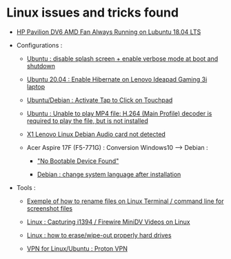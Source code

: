 # Linux issues and tricks found

- [HP Pavilion DV6 AMD Fan Always Running on Lubuntu 18.04 LTS](20200223_1632_HP_Pavilion_DV6_AMD_Fan_Always_Running_Ubuntu18_04.md)

- Configurations :

  - [Ubuntu : disable splash screen + enable verbose mode at boot and shutdown](20211116_2117_Ubuntu_disableSplashScreenBootAndShutdown.md)

  - [Ubuntu 20.04 : Enable Hibernate on Lenovo Ideapad Gaming 3i laptop](20211116_1650_Ubuntu20_04_EnableHibernateLenovoIdeapad3iGaminglaptop.md)

  - [Ubuntu/Debian : Activate Tap to Click on Touchpad](20211128_1035_ActivateTapToClickOnTouchpad.md)

  - [Ubuntu : Unable to play MP4 file: H.264 (Main Profile) decoder is required to play the file, but is not installed](20211128_1635_UnableToPlayMP4FileInUbuntuH264MainProfileDecoder.md)

  - [X1 Lenovo Linux Debian Audio card not detected](20211221_0010_ProblemAudioCardNotDetectedLenovoX1LinuxDebian.md)

  - Acer Aspire 17F (F5-771G) : Conversion Windows10 --> Debian : 

    - ["No Bootable Device Found"](20211223_0000_AcerAspireF17NoBootableDeviceFound.md)

    - [Debian : change system language after installation](20211224_1427_DebianChangeSystemLanguageAfterInstallation.md)

- Tools :

  - [Exemple of how to rename files on Linux Terminal / command line for screenshot files](20211119_1448_RenamingScreenshotFilesOnCommandLine_v01.md)

  - [Linux : Capturing i1394 / Firewire MiniDV Videos on Linux](20211128_1045_CapturingI1394FirewireMiniDVVideosOnLinux.md)

  - [Linux : how to erase/wipe-out properly hard drives](20211128_1954_LinuxEraseHardDrives.md)

  - [VPN for Linux/Ubuntu : Proton VPN](20211220_2348_VPNForLinuxUbuntu.md)

